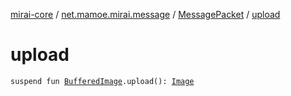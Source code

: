 [mirai-core](../../index.md) / [net.mamoe.mirai.message](../index.md) / [MessagePacket](index.md) / [upload](./upload.md)

# upload

`suspend fun `[`BufferedImage`](https://docs.oracle.com/javase/6/docs/api/java/awt/image/BufferedImage.html)`.upload(): `[`Image`](../../net.mamoe.mirai.message.data/-image/index.md)